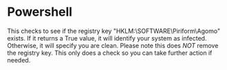 # Powershell
This checks to see if the registry key "HKLM:\SOFTWARE\Piriform\Agomo" exists. If it returns a True value, it will identify your system as infected. Otherwise, it will specify you are clean.
Please note this does *NOT* remove the registry key. This only does a check so you can take further action if needed.